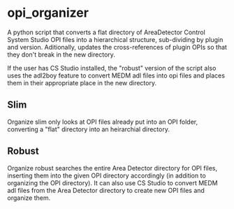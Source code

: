 # opi_organizer
A python script that converts a flat directory of AreaDetector Control System Studio OPI files into a hierarchical structure, sub-dividing by plugin and version. Aditionally, updates the cross-references of plugin OPIs so that they don't break in the new directory.

If the user has CS Studio installed, the "robust" version of the script also uses the adl2boy feature to convert MEDM adl files into opi files and places them in their appropriate place in the new directory.

## Slim ##
Organize slim only looks at OPI files already put into an OPI folder, converting a "flat" directory into an heirarchial directory.

## Robust ##
Organize robust searches the entire Area Detector directory for OPI files, inserting them into the given OPI directory accordingly (in addition to organizing the OPI directory). It can also use CS Studio to convert MEDM adl files from the Area Detector directory to create new OPI files and organize them.
